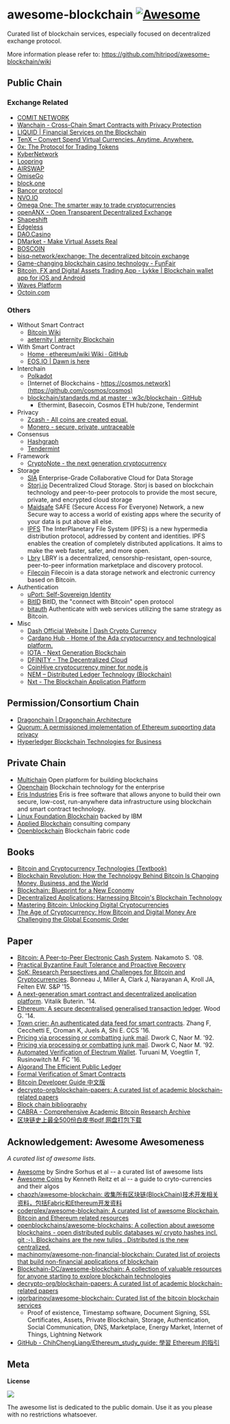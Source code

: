 # awesome-blockchain [![Awesome](https://cdn.rawgit.com/sindresorhus/awesome/d7305f38d29fed78fa85652e3a63e154dd8e8829/media/badge.svg)](https://github.com/sindresorhus/awesome)

Curated list of blockchain services, especially focused on decentralized exchange protocol.

More information please refer to: https://github.com/hitripod/awesome-blockchain/wiki

## Public Chain

### Exchange Related

- [COMIT NETWORK](http://www.comit.network/)
- [Wanchain - Cross-Chain Smart Contracts with Privacy Protection](https://wanchain.org/)
- [LIQUID | Financial Services on the Blockchain](https://liquid.plus/)
- [TenX – Convert Spend Virtual Currencies. Anytime. Anywhere.](https://www.tenx.tech/)
- [0x: The Protocol for Trading Tokens](https://0xproject.com/)
- [KyberNetwork](https://kyber.network/)
- [Loopring](https://loopring.org/)
- [AIRSWAP](https://www.airswap.io/)
- [OmiseGo](https://omisego.network/)
- [block.one](https://block.one/)
- [Bancor protocol](https://www.bancor.network/)
- [NVO.IO](https://nvo.io/)
- [Omega One: The smarter way to trade cryptocurrencies](https://omega.one)
- [openANX - Open Transparent Decentralized Exchange](https://www.openanx.org/en)
- [Shapeshift](https://shapeshift.io/)
- [Edgeless](https://edgeless.io)
- [DAO.Casino](https://dao.casino/)
- [DMarket - Make Virtual Assets Real](https://dmarket.io/)
- [BOSCOIN](http://boscoin.io)
- [bisq-network/exchange: The decentralized bitcoin exchange](https://github.com/bisq-network/exchange)
- [Game-changing blockchain casino technology - FunFair](https://funfair.io/)
- [Bitcoin, FX and Digital Assets Trading App - Lykke | Blockchain wallet app for iOS and Android](https://www.lykke.com/)
- [Waves Platform](https://wavesplatform.com/)
- [Octoin.com](https://octoin.com/?utm_source=coinidol)

### Others

- Without Smart Contract
    - [Bitcoin Wiki](https://en.bitcoin.it/wiki/Main_Page)
    - [aeternity | æternity Blockchain](https://www.aeternity.com)
- With Smart Contract
    - [Home · ethereum/wiki Wiki · GitHub](https://github.com/ethereum/wiki/wiki)
    - [EOS.IO | Dawn is here ](https://eos.io/)
- Interchain
    - [Polkadot](https://polkadot.network/)
    - [Internet of Blockchains - https://cosmos.network](https://github.com/cosmos/cosmos)
    - [blockchain/standards.md at master · w3c/blockchain · GitHub](https://github.com/w3c/blockchain/blob/master/standards.md)
        - Ethermint, Basecoin, Cosmos ETH hub/zone, Tendermint
- Privacy
    - [Zcash - All coins are created equal.](https://z.cash/)
    - [Monero - secure, private, untraceable](https://getmonero.org/)
- Consensus
    - [Hashgraph](https://hashgraph.com/)
    - [Tendermint](https://tendermint.com/)
- Framework
    - [CryptoNote - the next generation cryptocurrency](https://cryptonote.org/)
- Storage
    - [SIA](http://sia.tech/) Enterprise-Grade Collaborative Cloud for Data Storage
    - [Storj.io](http://storj.io/) Decentralized Cloud Storage. Storj is based on blockchain technology and peer-to-peer protocols to provide the most secure, private, and encrypted cloud storage
    - [Maidsafe](http://maidsafe.net/) SAFE (Secure Access For Everyone) Network, a new Secure way to access a world of existing apps where the security of your data is put above all else.
    - [IPFS](https://ipfs.io/) The InterPlanetary File System (IPFS) is a new hypermedia distribution protocol, addressed by content and identities. IPFS enables the creation of completely distributed applications. It aims to make the web faster, safer, and more open.
    - [Lbry](http://lbry.io/) LBRY is a decentralized, censorship-resistant, open-source, peer-to-peer information marketplace and discovery protocol.
    - [Filecoin](http://filecoin.io/) Filecoin is a data storage network and electronic currency based on Bitcoin.
- Authentication
    - [uPort: Self-Sovereign Identity](https://www.uport.me/)
    - [BitID](https://github.com/bitid) BitID, the "connect with Bitcoin" open protocol
    - [bitauth](https://github.com/bitpay/bitauth) Authenticate with web services utilizing the same strategy as Bitcoin.
- Misc
    - [Dash Official Website | Dash Crypto Currency](https://www.dash.org/)
    - [Cardano Hub - Home of the Ada cryptocurrency and technological platform.](https://www.cardanohub.org/en/home/)
    - [IOTA - Next Generation Blockchain](https://iota.org/)
    - [DFINITY - The Decentralized Cloud](https://dfinity.org/)
    - [CoinHive cryptocurrency miner for node.js](https://github.com/cazala/coin-hive)
    - [NEM – Distributed Ledger Technology (Blockchain)](https://nem.io/)
    - [Nxt - The Blockchain Application Platform](https://nxtplatform.org/)

## Permission/Consortium Chain

- [Dragonchain | Dragonchain Architecture](https://dragonchain.github.io/architecture)
- [Quorum: A permissioned implementation of Ethereum supporting data privacy](https://github.com/jpmorganchase/quorum)
- [Hyperledger Blockchain Technologies for Business](http://hyperledger.org/)

## Private Chain

- [Multichain](http://www.multichain.com/) Open platform for building blockchains
- [Openchain](http://openchain.org) Blockchain technology for the enterprise
- [Eris Industries](https://erisindustries.com/) Eris is free software that allows anyone to build their own secure, low-cost, run-anywhere data infrastructure using blockchain and smart contract technology.
- [Linux Foundation Blockchain](https://blockchain.linuxfoundation.org/) backed by IBM
- [Applied Blockchain](http://appliedblockchain.com/) consulting company
- [Openblockchain](https://github.com/openblockchain) Blockchain fabric code

## Books

- [Bitcoin and Cryptocurrency Technologies (Textbook)](https://d28rh4a8wq0iu5.cloudfront.net/bitcointech/readings/princeton_bitcoin_book.pdf)
- [Blockchain Revolution: How the Technology Behind Bitcoin Is Changing Money, Business, and the World](http://www.amazon.com/Blockchain-Revolution-Technology-Changing-Business/dp/1101980133)
- [Blockchain: Blueprint for a New Economy](http://www.amazon.com/Blockchain-Blueprint-Economy-Melanie-Swan/dp/1491920491)
- [Decentralized Applications: Harnessing Bitcoin's Blockchain Technology](http://www.amazon.com/Decentralized-Applications-Harnessing-Blockchain-Technology/dp/1491924543)
- [Mastering Bitcoin: Unlocking Digital Cryptocurrencies](http://www.amazon.com/Mastering-Bitcoin-Unlocking-Digital-Cryptocurrencies/dp/1449374042)
- [The Age of Cryptocurrency: How Bitcoin and Digital Money Are Challenging the Global Economic Order](http://www.amazon.com/The-Age-Cryptocurrency-Challenging-Economic/dp/1250065631)

## Paper

- [Bitcoin: A Peer-to-Peer Electronic Cash System](https://bitcoin.com/bitcoin.pdf). Nakamoto S. '08.
- [Practical Byzantine Fault Tolerance
and Proactive Recovery](http://citeseerx.ist.psu.edu/viewdoc/download?doi=10.1.1.84.6725&rep=rep1&type=pdf)
- [SoK: Research Perspectives and Challenges for Bitcoin and Cryptocurrencies](http://www.jbonneau.com/doc/BMCNKF15-IEEESP-bitcoin.pdf). Bonneau J, Miller A, Clark J, Narayanan A, Kroll JA, Felten EW. S&P '15.
- [A next-generation smart contract and decentralized application platform](https://www.weusecoins.com/assets/pdf/library/Ethereum_white_paper-a_next_generation_smart_contract_and_decentralized_application_platform-vitalik-buterin.pdf). Vitalik Buterin. '14.
- [Ethereum: A secure decentralised generalised transaction ledger](http://gavwood.com/paper.pdf). Wood G. '14.
- [Town crier: An authenticated data feed for smart contracts](http://delivery.acm.org/10.1145/2980000/2978326/p270-zhang.pdf?ip=46.176.188.9&id=2978326&acc=OA&key=4D4702B0C3E38B35%2E4D4702B0C3E38B35%2E4D4702B0C3E38B35%2E594C525CFFA2AFAF&CFID=923932938&CFTOKEN=56121949&__acm__=1492299159_38039f3afa858f241818fdcf190e0200). Zhang F, Cecchetti E, Croman K, Juels A, Shi E. CCS '16.
- [Pricing via processing or combatting junk mail](https://web.cs.dal.ca/~abrodsky/7301/readings/DwNa93.pdf). Dwork C, Naor M. '92.
- [Pricing via processing or combatting junk mail](https://web.cs.dal.ca/~abrodsky/7301/readings/DwNa93.pdf). Dwork C, Naor M. '92.
- [Automated Verification of Electrum Wallet](http://fc16.ifca.ai/bitcoin/papers/TVR16.pdf). Turuani M, Voegtlin T, Rusinowitch M. FC '16.
- [Algorand The Efficient Public Ledger](https://arxiv.org/abs/1607.01341)
- [Formal Verification of Smart Contracts](https://www.cs.umd.edu/~aseem/solidetherplas.pdf)
- [Bitcoin Developer Guide 中文版](https://github.com/0dayZh/bitcoin_developer_guide)
- [decrypto-org/blockchain-papers: A curated list of academic blockchain-related papers](https://github.com/decrypto-org/blockchain-papers)
- [Block chain bibliography](https://allquantor.at/blockchainbib/)
- [CABRA - Comprehensive Academic Bitcoin Research Archive](https://cdecker.github.io/btcresearch/)
- [区块链史上最全500份白皮书pdf 网盘打包下载](https://mp.weixin.qq.com/s/qfhrRqWze8KnwCzo3rK_pw)

## Acknowledgement: Awesome Awesomeness

_A curated list of awesome lists._

- [Awesome](https://github.com/sindresorhus/awesome) by Sindre Sorhus et al -- a curated list of awesome lists
- [Awesome Coins](https://github.com/kennethreitz/awesome-coins) by Kenneth Reitz et al -- a guide to cryto-currencies and their algos
- [chaozh/awesome-blockchain: 收集所有区块链(BlockChain)技术开发相关资料，包括Fabric和Ethereum开发资料](https://github.com/chaozh/awesome-blockchain)
- [coderplex/awesome-blockchain: A curated list of awesome Blockchain, Bitcoin and Ethereum related resources](https://github.com/coderplex/awesome-blockchain)
- [openblockchains/awesome-blockchains: A collection about awesome blockchains - open distributed public databases w/ crypto hashes incl. git ;-). Blockchains are the new tulips . Distributed is the new centralized.](https://github.com/openblockchains/awesome-blockchains)
- [machinomy/awesome-non-financial-blockchain: Curated list of projects that build non-financial applications of blockchain](https://github.com/machinomy/awesome-non-financial-blockchain)
- [Blockchain-DC/awesome-blockchain: A collection of valuable resources for anyone starting to explore blockchain technologies](https://github.com/Blockchain-DC/awesome-blockchain)
- [decrypto-org/blockchain-papers: A curated list of academic blockchain-related papers](https://github.com/decrypto-org/blockchain-papers)
- [igorbarinov/awesome-blockchain: Curated list of the bitcoin blockchain services](https://github.com/igorbarinov/awesome-blockchain)
    - Proof of existence, Timestamp software, Document Signing, SSL Certificates, Assets, Private Blockchain, Storage, Authentication, Social Communication, DNS, Marketplace, Energy Market, Internet of Things, Lightning Network
- [GitHub - ChihChengLiang/Ethereum_study_guide: 學習 Ethereum 的指引](https://github.com/ChihChengLiang/Ethereum_study_guide)

## Meta

**License**

![](https://publicdomainworks.github.io/buttons/zero88x31.png)

The awesome list is dedicated to the public domain. Use it as you please with no restrictions whatsoever.
